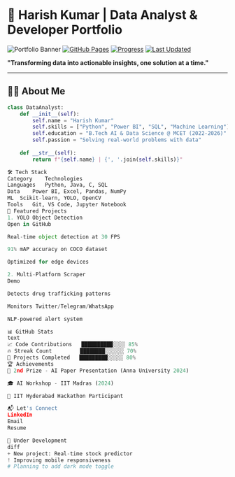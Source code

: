 # 🚀 Harish Kumar | Data Analyst & Developer Portfolio

![Portfolio Banner](Images/banner.png)
[![GitHub Pages](https://img.shields.io/badge/🌐_Live_Demo-Active-success)](https://yourusername.github.io)
[![Progress](https://img.shields.io/badge/🚧_Progress-85%25-orange)]()
[![Last Updated](https://img.shields.io/github/last-commit/yourusername/yourrepo)]()

**"Transforming data into actionable insights, one solution at a time."**

---

## 🧑‍💻 About Me
```python
class DataAnalyst:
    def __init__(self):
        self.name = "Harish Kumar"
        self.skills = ["Python", "Power BI", "SQL", "Machine Learning"]
        self.education = "B.Tech AI & Data Science @ MCET (2022-2026)"
        self.passion = "Solving real-world problems with data"
        
    def __str__(self):
        return f"{self.name} | {', '.join(self.skills)}"

🛠️ Tech Stack
Category	Technologies
Languages	Python, Java, C, SQL
Data	Power BI, Excel, Pandas, NumPy
ML	Scikit-learn, YOLO, OpenCV
Tools	Git, VS Code, Jupyter Notebook
🌟 Featured Projects
1. YOLO Object Detection
Open in GitHub

Real-time object detection at 30 FPS

91% mAP accuracy on COCO dataset

Optimized for edge devices

2. Multi-Platform Scraper
Demo

Detects drug trafficking patterns

Monitors Twitter/Telegram/WhatsApp

NLP-powered alert system

📊 GitHub Stats
text
📈 Code Contributions   ██████████░░░░ 85% 
🔥 Streak Count         ████████░░░░░░ 70%
🚀 Projects Completed   █████████░░░░░ 80%
🏆 Achievements
🥈 2nd Prize - AI Paper Presentation (Anna University 2024)

🎓 AI Workshop - IIT Madras (2024)

🏅 IIT Hyderabad Hackathon Participant

📬 Let's Connect
LinkedIn
Email
Resume

🚧 Under Development
diff
+ New project: Real-time stock predictor
! Improving mobile responsiveness
# Planning to add dark mode toggle